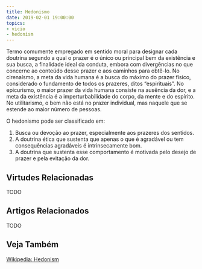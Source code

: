 ```yaml
---
title: Hedonismo
date: 2019-02-01 19:00:00
topics: 
- vicio
- hedonism
---
```


Termo comumente empregado em sentido moral para designar cada doutrina segundo a
qual o prazer é o único ou principal bem da existência e sua busca, a finalidade
ideal da conduta, embora com divergências no que concerne ao conteúdo desse
prazer e aos caminhos para obtê-lo. No cirenaísmo, a meta da vida humana é a
busca do máximo do prazer físico, considerado o fundamento de todos os prazeres,
ditos “espirituais”. No epicurismo, o maior prazer da vida humana consiste na
ausência da dor, e a meta da existência é a imperturbabilidade do corpo, da
mente e do espírito. No utilitarismo, o bem não está no prazer individual, mas
naquele que se estende ao maior número de pessoas.


O hedonismo pode ser classificado em:
1. Busca ou devoção ao prazer, especialmente aos prazeres dos sentidos. 
2. A doutrina ética que sustenta que apenas o que é agradável ou tem consequências agradáveis é intrinsecamente bom.  
3. A doutrina que sustenta esse comportamento é motivada pelo desejo de prazer e pela evitação da dor.  

## Virtudes Relacionadas
TODO

## Artigos Relacionados
TODO

## Veja Também
[Wikipedia: Hedonism](https://en.wikipedia.org/wiki/Hedonism)
